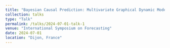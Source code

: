 ```yaml
---
title: "Bayesian Causal Prediction: Multivariate Graphical Dynamic Models"
collection: talks
type: "Talk"
permalink: /talks/2024-07-01-talk-1
venue: "International Symposium on Forecasting"
date: 2024-07-01
location: "Dijon, France"
---
```

